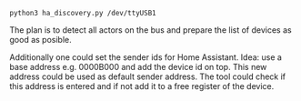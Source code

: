 ``python3 ha_discovery.py /dev/ttyUSB1``

The plan is to detect all actors on the bus and prepare the list of devices as good as posible.

Additionally one could set the sender ids for Home Assistant. Idea: use a base address e.g. 0000B000 and add the device id on top. This new address could be used as default sender address. The tool could check if this address is entered and if not add it to a free register of the device.